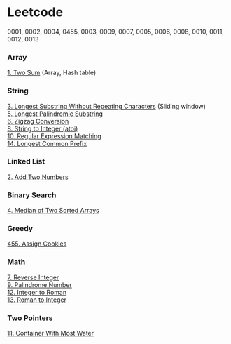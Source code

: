 # Leetcode
0001, 0002, 0004, 0455, 0003, 0009, 0007, 0005, 0006, 0008, 0010, 0011, 0012, 0013
### Array
[1. Two Sum](https://github.com/Ellennan/Leetcode/blob/main/0001.%20Two%20Sum.md) (Array, Hash table)

### String
[3. Longest Substring Without Repeating Characters](https://github.com/Ellennan/Leetcode/blob/main/0003.%20Longest%20Substring%20Without%20Repeating%20Characters.md) (Sliding window)  
[5. Longest Palindromic Substring](https://github.com/Ellennan/Leetcode/blob/main/0005.%20Longest%20Palindromic%20Substring.md)  
[6. Zigzag Conversion](https://github.com/Ellennan/Leetcode/blob/main/0006.%20Zigzag%20Conversion.md)  
[8. String to Integer (atoi)](https://github.com/Ellennan/Leetcode/blob/main/0008.%20String%20to%20Integer%20(atoi).md)  
[10. Regular Expression Matching](https://github.com/Ellennan/Leetcode/blob/main/0010.%20Regular%20Expression%20Matching.md)  
[14. Longest Common Prefix](https://github.com/Ellennan/Leetcode/blob/main/0014.%20Longest%20Common%20Prefix.md)

### Linked List
[2. Add Two Numbers](https://github.com/Ellennan/Leetcode/blob/main/0002.%20Add%20Two%20Numbers.md)

### Binary Search
[4. Median of Two Sorted Arrays](https://github.com/Ellennan/Leetcode/blob/main/0004.%20Median%20of%20Two%20Sorted%20Arrays.md)

### Greedy
[455. Assign Cookies](https://github.com/Ellennan/Leetcode/blob/main/0455.%20Assign%20Cookies.md)

### Math
[7. Reverse Integer](https://github.com/Ellennan/Leetcode/blob/main/0007.%20Reverse%20Integer.md)  
[9. Palindrome Number](https://github.com/Ellennan/Leetcode/blob/main/0009.%20Palindrome%20Number.md)  
[12. Integer to Roman](https://github.com/Ellennan/Leetcode/blob/main/0012.%20Integer%20to%20Roman.md)  
[13. Roman to Integer](https://github.com/Ellennan/Leetcode/blob/main/0013.%20Roman%20to%20Integer.md)

### Two Pointers
[11. Container With Most Water](https://github.com/Ellennan/Leetcode/blob/main/0011.%20Container%20With%20Most%20Water.md)
